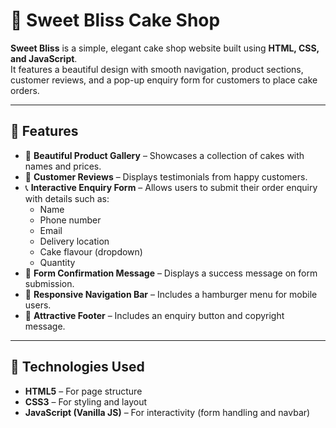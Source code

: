 
# 🎂 Sweet Bliss Cake Shop

**Sweet Bliss** is a simple, elegant cake shop website built using **HTML, CSS, and JavaScript**.  
It features a beautiful design with smooth navigation, product sections, customer reviews, and a pop-up enquiry form for customers to place cake orders.

---

## 🌟 Features

- 🍰 **Beautiful Product Gallery** – Showcases a collection of cakes with names and prices.  
- 💬 **Customer Reviews** – Displays testimonials from happy customers.  
- 📞 **Interactive Enquiry Form** – Allows users to submit their order enquiry with details such as:
  - Name  
  - Phone number  
  - Email  
  - Delivery location  
  - Cake flavour (dropdown)  
  - Quantity  
- 🎉 **Form Confirmation Message** – Displays a success message on form submission.  
- 📱 **Responsive Navigation Bar** – Includes a hamburger menu for mobile users.  
- 💖 **Attractive Footer** – Includes an enquiry button and copyright message.

---

## 🧩 Technologies Used

- **HTML5** – For page structure  
- **CSS3** – For styling and layout  
- **JavaScript (Vanilla JS)** – For interactivity (form handling and navbar)


